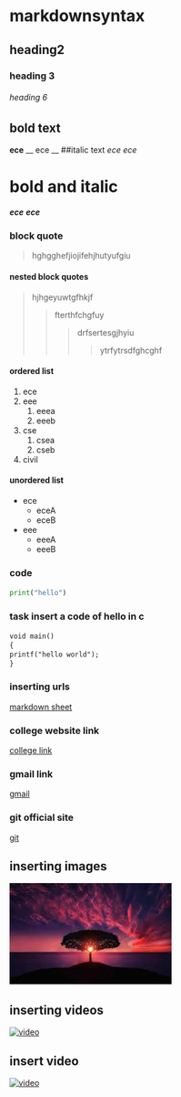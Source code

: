 # markdownsyntax
## heading2
### heading 3
###### heading 6
## bold text
**ece**
__ ece __
##italic text
*ece*
_ece_
# bold and italic
**_ece_**
__*ece*__
### block quote
> hghgghefjiojifehjhutyufgiu
#### nested block quotes
> hjhgeyuwtgfhkjf
>> fterthfchgfuy
>>> drfsertesgjhyiu
>>>> ytrfytrsdfghcghf
#### ordered list
1. ece
2. eee
    1. eeea
    2. eeeb
3. cse
    1. csea
    2. cseb
4. civil
#### unordered list
- ece
    - eceA
    - eceB
- eee
    - eeeA
    - eeeB
### code
```python
print("hello")
```
### task insert a code of hello in c
```
void main()
{
printf("hello world");
}
```
### inserting urls
[markdown sheet](https://www.markdownguide.org/cheat-sheet/)
### college website link
[college link](https://www.google.com/search?gs_ssp=eJzj4tVP1zc0TDYoKirJNkw3YLRSNagwTkoyNTY0NkxMNDZMtTAytzKosDQzTrRMsUw0MbBISrZMNvbizc4sKVbITSzKTiwoLQIAoj0UZg&q=kits+markapur&rlz=1C1CHBF_enIN871IN872&oq=kits+markapur&aqs=chrome.1.69i57j46i175i199j0l3j0i22i30l3.21974j0j7&sourceid=chrome&ie=UTF-8)
### gmail link
[gmail](https://www.google.com/search?q=gmail+login&rlz=1C1CHBF_enIN871IN872&oq=gmail&aqs=chrome.2.69i59l2j0i271j69i61l2j69i60.5371j0j15&sourceid=chrome&ie=UTF-8)
### git official site
[git](https://github.com/maheshwari-36/markdownsyntax/edit/main/README.md)
## inserting images
![tree](https://github.com/maheshwari-36/markdownsyntax/blob/master/img1.jpg)
## inserting videos
[![video](https://img.youtube.com/vi/7s7xiWvLDUA/0.jpg)](https://www.youtube.com/watch?v=7s7xiWvLDUA)
## insert video
[![video](https://img.youtube.com/vi/xEwg-8XNIJw/0.jpg)](https://www.youtube.com/watch?v=xEwg-8XNIJw)
